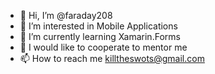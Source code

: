 - 👋 Hi, I’m @faraday208
- 👀 I’m interested in Mobile Applications
- 🌱 I’m currently learning Xamarin.Forms
- 💞️ I would like to cooperate to mentor me 
- 📫 How to reach me killtheswots@gmail.com

